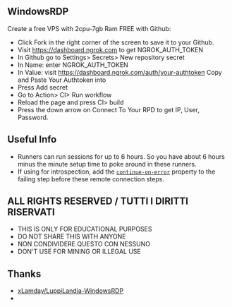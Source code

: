 ## WindowsRDP

Create a free VPS with 2cpu-7gb Ram FREE with Github:

+ Click Fork in the right corner of the screen to save it to your Github.
+ Visit https://dashboard.ngrok.com to get NGROK_AUTH_TOKEN
+ In Github go to Settings> Secrets> New repository secret
+ In Name: enter NGROK_AUTH_TOKEN
+ In Value: visit https://dashboard.ngrok.com/auth/your-authtoken Copy and Paste Your Authtoken into
+ Press Add secret
+ Go to Action> CI> Run workflow
+ Reload the page and press CI> build
+ Press the down arrow on Connect To Your RPD to get IP, User, Password.

## Useful Info

* Runners can run sessions for up to 6 hours. So you have about 6 hours minus the minute setup time to poke around in these runners.
* If using for introspection, add the [`continue-on-error`](https://help.github.com/en/actions/automating-your-workflow-with-github-actions/workflow-syntax-for-github-actions) property to the failing step before these remote connection steps.


## ALL RIGHTS RESERVED / TUTTI I DIRITTI RISERVATI
* THIS IS ONLY FOR EDUCATIONAL PURPOSES
* DO NOT SHARE THIS WITH ANYONE
* NON CONDIVIDERE QUESTO CON NESSUNO
* DON'T USE FOR MINING OR ILLEGAL USE

## Thanks
* [xLamday/LuppiLandia-WindowsRDP](https://github.com/xLamday/LuppiLandia-WindowsRDP)
* 
